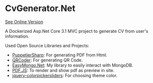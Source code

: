 # CvGenerator.Net
[See Online Version](https://cv-generator-net-aliaa.fandogh.cloud/)

A Dockerized Asp.Net Core 3.1 MVC project to generate CV from user's information.


Used Open Source Libraries and Projects:
* [PuppetierSharp](https://github.com/kblok/puppeteer-sharp): For generating PDF from Html.
* [QRCoder](https://github.com/codebude/QRCoder): For generating QR Code.
* [EasyMongo.Net](https://github.com/aliaa/EasyMongo.Net): My library to easily interact with MongoDB.
* [PDF.JS](https://github.com/mozilla/pdf.js): To render and show pdf as preview in site.
* [jquery-colorpickersliders](https://github.com/istvan-ujjmeszaros/jquery-colorpickersliders): For choosing theme color.
